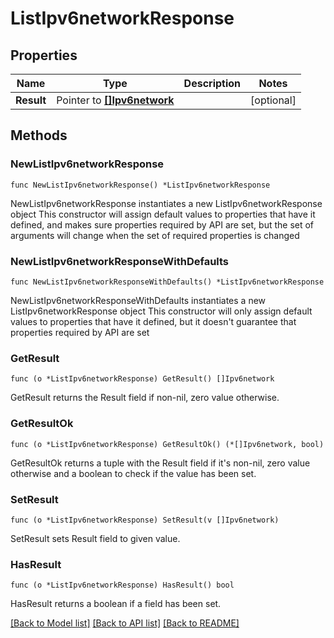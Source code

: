 # ListIpv6networkResponse

## Properties

Name | Type | Description | Notes
------------ | ------------- | ------------- | -------------
**Result** | Pointer to [**[]Ipv6network**](Ipv6network.md) |  | [optional] 

## Methods

### NewListIpv6networkResponse

`func NewListIpv6networkResponse() *ListIpv6networkResponse`

NewListIpv6networkResponse instantiates a new ListIpv6networkResponse object
This constructor will assign default values to properties that have it defined,
and makes sure properties required by API are set, but the set of arguments
will change when the set of required properties is changed

### NewListIpv6networkResponseWithDefaults

`func NewListIpv6networkResponseWithDefaults() *ListIpv6networkResponse`

NewListIpv6networkResponseWithDefaults instantiates a new ListIpv6networkResponse object
This constructor will only assign default values to properties that have it defined,
but it doesn't guarantee that properties required by API are set

### GetResult

`func (o *ListIpv6networkResponse) GetResult() []Ipv6network`

GetResult returns the Result field if non-nil, zero value otherwise.

### GetResultOk

`func (o *ListIpv6networkResponse) GetResultOk() (*[]Ipv6network, bool)`

GetResultOk returns a tuple with the Result field if it's non-nil, zero value otherwise
and a boolean to check if the value has been set.

### SetResult

`func (o *ListIpv6networkResponse) SetResult(v []Ipv6network)`

SetResult sets Result field to given value.

### HasResult

`func (o *ListIpv6networkResponse) HasResult() bool`

HasResult returns a boolean if a field has been set.


[[Back to Model list]](../README.md#documentation-for-models) [[Back to API list]](../README.md#documentation-for-api-endpoints) [[Back to README]](../README.md)


